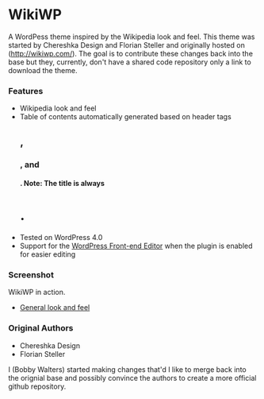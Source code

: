 WikiWP
======

A WordPess theme inspired by the Wikipedia look and feel. This theme was started by Chereshka Design and Florian Steller and originally hosted on (http://wikiwp.com/). The goal is to contribute these changes back into the base but they, currently, don't have a shared code repository only a link to download the theme.

### Features
* Wikipedia look and feel
* Table of contents automatically generated based on header tags <h2>, <h3>, and <h4>. Note: The title is always <h1>.
* Tested on WordPress 4.0
* Support for the [WordPress Front-end Editor](https://wordpress.org/plugins/wp-front-end-editor/) when the plugin is enabled for easier editing

### Screenshot
WikiWP in action.
* [General look and feel](screenshot.png)

### Original Authors
* Chereshka Design
* Florian Steller

I (Bobby Walters) started making changes that'd I like to merge back into the orignial base and possibly convince the authors to create a more official github repository.
